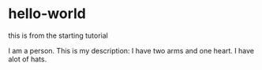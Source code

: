 # hello-world
this is from the starting tutorial

I am a person. 
This is my description:
I have two arms and one heart.
I have alot of hats.
